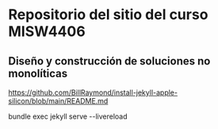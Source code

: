# Repositorio del sitio del curso MISW4406
## Diseño y construcción de soluciones no monolíticas




https://github.com/BillRaymond/install-jekyll-apple-silicon/blob/main/README.md

bundle exec jekyll serve --livereload